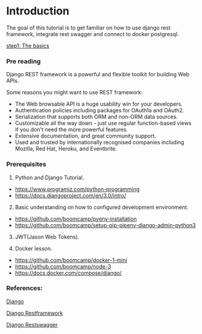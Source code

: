 # Introduction

The goal of this tutorial is to get familiar on how to use django rest framework, integrate rest swagger and connect to docker postgresql.

[step1: The basics](https://github.com/boomcamp/django-restframework/tree/step1-basics)


### Pre reading

Django REST framework is a powerful and flexible toolkit for building Web APIs.

Some reasons you might want to use REST framework:

- The Web browsable API is a huge usability win for your developers.
- Authentication policies including packages for OAuth1a and OAuth2.
- Serialization that supports both ORM and non-ORM data sources.
- Customizable all the way down - just use regular function-based views if you don't need the more powerful features.
- Extensive documentation, and great community support.
- Used and trusted by internationally recognised companies including Mozilla, Red Hat, Heroku, and Eventbrite.


### Prerequisites

1. Python and Django Tutorial.

  - https://www.programiz.com/python-programming
  - https://docs.djangoproject.com/en/3.0/intro/
  
2. Basic understanding on how to configured development environment.

  - https://github.com/boomcamp/pyenv-installation
  - https://github.com/boomcamp/setup-pip-pipenv-django-admin-python3
  
3. JWT(Jason Web Tokens).

4.  Docker lesson.
  - https://github.com/boomcamp/docker-1-mini
  - https://github.com/boomcamp/node-3
  - https://docs.docker.com/compose/django/


### References:

[Django](https://www.djangoproject.com/)

[Django Restframework](https://www.django-rest-framework.org/)

[Django Restswagger](https://django-rest-swagger.readthedocs.io/en/latest/)
